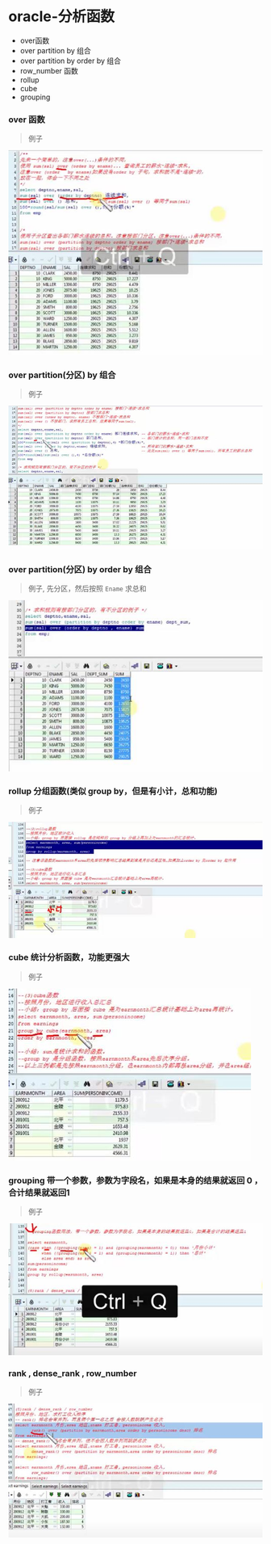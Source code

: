 # oracle-分析函数

* over函数
* over partition by 组合
* over partition by order by 组合
* row_number 函数
* rollup
* cube
* grouping

### over 函数

> 例子

![x](../images/oracle-over.jpg)


### over partition(分区) by 组合 

> 例子

![x](../images/oracle-over-partition-by.jpg)

### over partition(分区) by order by 组合 

> 例子, 先分区，然后按照 ```Ename``` 求总和

![x](../images/oracle-partition-order-by.jpg)

### rollup 分组函数(类似 group by，但是有小计，总和功能)

> 例子

![x](../images/oracle-rollup.jpg)


### cube 统计分析函数，功能更强大

> 例子

![x](../images/oracle-cube.jpg)


### grouping 带一个参数，参数为字段名，如果是本身的结果就返回 0 ，合计结果就返回1

> 例子

![x](../images/oracle-grouping.jpg)


### rank , dense_rank , row_number

> 例子

![x](../images/oracle-rank.jpg)

